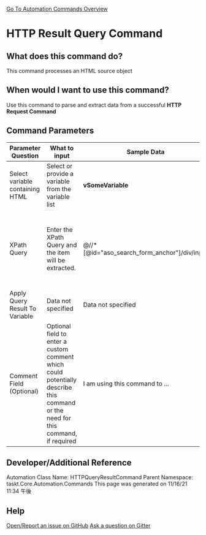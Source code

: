 <!--TITLE: HTTP Result Query Command -->
<!-- SUBTITLE: a command in the API Commands group. -->
[Go To Automation Commands Overview](/automation-commands.md)


# HTTP Result Query Command


## What does this command do?
This command processes an HTML source object


## When would I want to use this command?
Use this command to parse and extract data from a successful **HTTP Request Command**


## Command Parameters
| Parameter Question   	| What to input  	|  Sample Data 	| Remarks  	|
| ---                    | ---               | ---           | ---       |
|Select variable containing HTML|Select or provide a variable from the variable list|**vSomeVariable**||
|XPath Query|Enter the XPath Query and the item will be extracted.|@//*[@id="aso_search_form_anchor"]/div/input|You can use Chrome Dev Tools to click an element and copy the XPath.|
|Apply Query Result To Variable|Data not specified|Data not specified|Data not specified|
|Comment Field (Optional)|Optional field to enter a custom comment which could potentially describe this command or the need for this command, if required|I am using this command to ...|Optional|










## Developer/Additional Reference
Automation Class Name: HTTPQueryResultCommand
Parent Namespace: taskt.Core.Automation.Commands
This page was generated on 11/16/21 11:34 午後


## Help
[Open/Report an issue on GitHub](https://github.com/saucepleez/taskt/issues/new)
[Ask a question on Gitter](https://gitter.im/taskt-rpa/Lobby)
